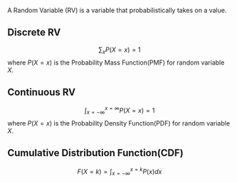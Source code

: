 A Random Variable (RV) is a variable that probabilistically takes on a value.
## Discrete RV
$$ \sum_{x}P(X=x) = 1$$
where $P(X=x)$ is the Probability Mass Function(PMF) for random variable $X$.
## Continuous RV
$$\int_{x = -\infty}^{x =\infty} P(X=x) = 1$$
where $P(X=x)$ is the Probability Density Function(PDF) for random variable $X$.

## Cumulative Distribution Function(CDF)

$$F(X = k) = \int_{x=-\infty}^{x=k}P(x)dx$$


